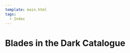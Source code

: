 ```yaml
---
template: main.html
tags:
  - Index
---
```


# Blades in the Dark Catalogue

<!-- material/tags { scope: true } -->